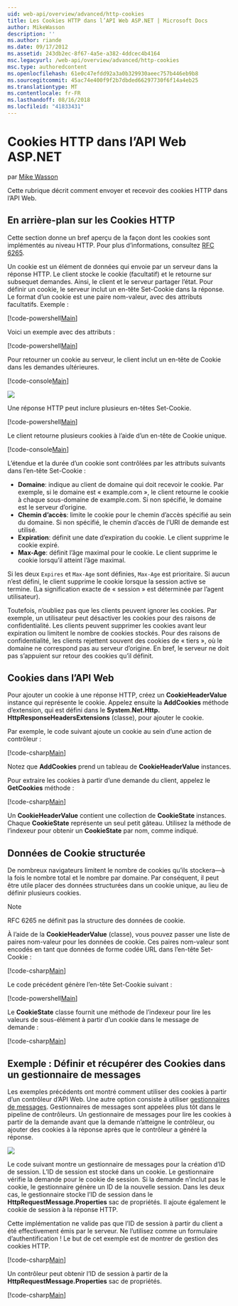 ```yaml
---
uid: web-api/overview/advanced/http-cookies
title: Les Cookies HTTP dans l’API Web ASP.NET | Microsoft Docs
author: MikeWasson
description: ''
ms.author: riande
ms.date: 09/17/2012
ms.assetid: 243db2ec-8f67-4a5e-a382-4ddcec4b4164
msc.legacyurl: /web-api/overview/advanced/http-cookies
msc.type: authoredcontent
ms.openlocfilehash: 61e0c47efdd92a3a0b329930aeec757b446eb9b8
ms.sourcegitcommit: 45ac74e400f9f2b7dbded66297730f6f14a4eb25
ms.translationtype: MT
ms.contentlocale: fr-FR
ms.lasthandoff: 08/16/2018
ms.locfileid: "41833431"
---
```

<a name="http-cookies-in-aspnet-web-api"></a>Cookies HTTP dans l’API Web ASP.NET
====================
par [Mike Wasson](https://github.com/MikeWasson)

Cette rubrique décrit comment envoyer et recevoir des cookies HTTP dans l’API Web.

## <a name="background-on-http-cookies"></a>En arrière-plan sur les Cookies HTTP

Cette section donne un bref aperçu de la façon dont les cookies sont implémentés au niveau HTTP. Pour plus d’informations, consultez [RFC 6265](http://tools.ietf.org/html/rfc6265).

Un cookie est un élément de données qui envoie par un serveur dans la réponse HTTP. Le client stocke le cookie (facultatif) et le retourne sur subsequet demandes. Ainsi, le client et le serveur partager l’état. Pour définir un cookie, le serveur inclut un en-tête Set-Cookie dans la réponse. Le format d’un cookie est une paire nom-valeur, avec des attributs facultatifs. Exemple :

[!code-powershell[Main](http-cookies/samples/sample1.ps1)]

Voici un exemple avec des attributs :

[!code-powershell[Main](http-cookies/samples/sample2.ps1)]

Pour retourner un cookie au serveur, le client inclut un en-tête de Cookie dans les demandes ultérieures.

[!code-console[Main](http-cookies/samples/sample3.cmd)]

![](http-cookies/_static/image1.png)

Une réponse HTTP peut inclure plusieurs en-têtes Set-Cookie.

[!code-powershell[Main](http-cookies/samples/sample4.ps1)]

Le client retourne plusieurs cookies à l’aide d’un en-tête de Cookie unique.

[!code-console[Main](http-cookies/samples/sample5.cmd)]

L’étendue et la durée d’un cookie sont contrôlées par les attributs suivants dans l’en-tête Set-Cookie :

- **Domaine**: indique au client de domaine qui doit recevoir le cookie. Par exemple, si le domaine est « example.com », le client retourne le cookie à chaque sous-domaine de example.com. Si non spécifié, le domaine est le serveur d’origine.
- **Chemin d’accès**: limite le cookie pour le chemin d’accès spécifié au sein du domaine. Si non spécifié, le chemin d’accès de l’URI de demande est utilisé.
- **Expiration**: définit une date d’expiration du cookie. Le client supprime le cookie expiré.
- **Max-Age**: définit l’âge maximal pour le cookie. Le client supprime le cookie lorsqu’il atteint l’âge maximal.

Si les deux `Expires` et `Max-Age` sont définies, `Max-Age` est prioritaire. Si aucun n’est défini, le client supprime le cookie lorsque la session active se termine. (La signification exacte de « session » est déterminée par l’agent utilisateur).

Toutefois, n’oubliez pas que les clients peuvent ignorer les cookies. Par exemple, un utilisateur peut désactiver les cookies pour des raisons de confidentialité. Les clients peuvent supprimer les cookies avant leur expiration ou limitent le nombre de cookies stockés. Pour des raisons de confidentialité, les clients rejettent souvent des cookies de « tiers », où le domaine ne correspond pas au serveur d’origine. En bref, le serveur ne doit pas s’appuient sur retour des cookies qu’il définit.

## <a name="cookies-in-web-api"></a>Cookies dans l’API Web

Pour ajouter un cookie à une réponse HTTP, créez un **CookieHeaderValue** instance qui représente le cookie. Appelez ensuite la **AddCookies** méthode d’extension, qui est défini dans le **System.Net.Http. HttpResponseHeadersExtensions** (classe), pour ajouter le cookie.

Par exemple, le code suivant ajoute un cookie au sein d’une action de contrôleur :

[!code-csharp[Main](http-cookies/samples/sample6.cs)]

Notez que **AddCookies** prend un tableau de **CookieHeaderValue** instances.

Pour extraire les cookies à partir d’une demande du client, appelez le **GetCookies** méthode :

[!code-csharp[Main](http-cookies/samples/sample7.cs)]

Un **CookieHeaderValue** contient une collection de **CookieState** instances. Chaque **CookieState** représente un seul petit gâteau. Utilisez la méthode de l’indexeur pour obtenir un **CookieState** par nom, comme indiqué.

## <a name="structured-cookie-data"></a>Données de Cookie structurée

De nombreux navigateurs limitent le nombre de cookies qu’ils stockera&#8212;à la fois le nombre total et le nombre par domaine. Par conséquent, il peut être utile placer des données structurées dans un cookie unique, au lieu de définir plusieurs cookies.

> [!NOTE]
> RFC 6265 ne définit pas la structure des données de cookie.


À l’aide de la **CookieHeaderValue** (classe), vous pouvez passer une liste de paires nom-valeur pour les données de cookie. Ces paires nom-valeur sont encodés en tant que données de forme codée URL dans l’en-tête Set-Cookie :

[!code-csharp[Main](http-cookies/samples/sample8.cs)]

Le code précédent génère l’en-tête Set-Cookie suivant :

[!code-powershell[Main](http-cookies/samples/sample9.ps1)]

Le **CookieState** classe fournit une méthode de l’indexeur pour lire les valeurs de sous-élément à partir d’un cookie dans le message de demande :

[!code-csharp[Main](http-cookies/samples/sample10.cs)]

## <a name="example-set-and-retrieve-cookies-in-a-message-handler"></a>Exemple : Définir et récupérer des Cookies dans un gestionnaire de messages

Les exemples précédents ont montré comment utiliser des cookies à partir d’un contrôleur d’API Web. Une autre option consiste à utiliser [gestionnaires de messages](http-message-handlers.md). Gestionnaires de messages sont appelées plus tôt dans le pipeline de contrôleurs. Un gestionnaire de messages pour lire les cookies à partir de la demande avant que la demande n’atteigne le contrôleur, ou ajouter des cookies à la réponse après que le contrôleur a généré la réponse.

![](http-cookies/_static/image2.png)

Le code suivant montre un gestionnaire de messages pour la création d’ID de session. L’ID de session est stocké dans un cookie. Le gestionnaire vérifie la demande pour le cookie de session. Si la demande n’inclut pas le cookie, le gestionnaire génère un ID de la nouvelle session. Dans les deux cas, le gestionnaire stocke l’ID de session dans le **HttpRequestMessage.Properties** sac de propriétés. Il ajoute également le cookie de session à la réponse HTTP.

Cette implémentation ne valide pas que l’ID de session à partir du client a été effectivement émis par le serveur. Ne l’utilisez comme un formulaire d’authentification ! Le but de cet exemple est de montrer de gestion des cookies HTTP.

[!code-csharp[Main](http-cookies/samples/sample11.cs)]

Un contrôleur peut obtenir l’ID de session à partir de la **HttpRequestMessage.Properties** sac de propriétés.

[!code-csharp[Main](http-cookies/samples/sample12.cs)]
